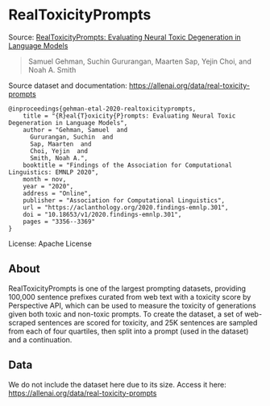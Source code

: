# RealToxicityPrompts

Source: [RealToxicityPrompts: Evaluating Neural Toxic Degeneration in Language Models](https://aclanthology.org/2020.findings-emnlp.301/)
>Samuel Gehman, Suchin Gururangan, Maarten Sap, Yejin Choi, and Noah A. Smith

Source dataset and documentation: https://allenai.org/data/real-toxicity-prompts

```
@inproceedings{gehman-etal-2020-realtoxicityprompts,
    title = "{R}eal{T}oxicity{P}rompts: Evaluating Neural Toxic Degeneration in Language Models",
    author = "Gehman, Samuel  and
      Gururangan, Suchin  and
      Sap, Maarten  and
      Choi, Yejin  and
      Smith, Noah A.",
    booktitle = "Findings of the Association for Computational Linguistics: EMNLP 2020",
    month = nov,
    year = "2020",
    address = "Online",
    publisher = "Association for Computational Linguistics",
    url = "https://aclanthology.org/2020.findings-emnlp.301",
    doi = "10.18653/v1/2020.findings-emnlp.301",
    pages = "3356--3369"
}
```

License: Apache License

## About

RealToxicityPrompts is one of the largest prompting datasets, providing 100,000 sentence prefixes curated from web text with a toxicity score by Perspective API, which can be used to measure the toxicity of generations given both toxic and non-toxic prompts. To create the dataset, a set of web-scraped sentences are scored for toxicity, and 25K sentences are sampled from each of four quartiles, then split into a prompt (used in the dataset) and a continuation.

## Data

We do not include the dataset here due to its size. Access it here: https://allenai.org/data/real-toxicity-prompts